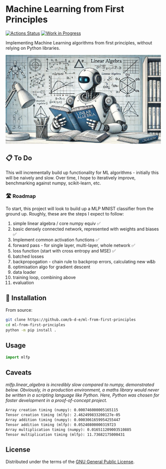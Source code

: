 # Machine Learning from First Principles

[![Actions Status](https://github.com/b-d-e/ml-from-first-principles/workflows/CI/badge.svg)](https://github.com/b-d-e/ml-from-first-principles/actions) [![Work in Progress](https://img.shields.io/badge/status-work%20in%20progress-orange.svg)](https://github.com/b-d-e/ml-from-first-principles)

<!-- [![PyPI version][pypi-version]][pypi-link]
[![PyPI platforms][pypi-platforms]][pypi-link] -->


Implementing Machine Learning algorithms from first principles, without relying on Python libraries.

![Alt](misc/banner.jpeg "A robot learning Linear Algebra, generated by DALLE.")

## 📋 To Do

This will incrementally build up functionality for ML algorithms - initially this will be naively and slow. Over time, I hope to iteratively improve, benchmarking against numpy, scikit-learn, etc.

### 🛣️ Roadmap

To start, this project will look to build up a MLP MNIST classifier from the ground up.
Roughly, these are the steps I expect to follow:
1. simple linear algebra / core numpy equiv ✅
2. basic densely connected network, represented with weights and biases ✅
3. Implement common activation functions ✅
4. forward pass - for single layer, multi-layer, whole network ✅
5. loss function (start with cross entropy and MSE) ✅
6. batched losses
7. backpropogation - chain rule to backprop errors, calculating new w&b
8. optimisation algo for gradient descent
9. data loader
10. training loop, combining above
11. evaluation

## 🔧 Installation

<!-- ```bash
python -m pip install .
``` -->

From source:
```bash
git clone https://github.com/b-d-e/ml-from-first-principles
cd ml-from-first-principles
python -m pip install .
```

## Usage
```python
import mlfp
```

## Caveats
_mlfp.linear_algebra is *incredibly* slow compared to numpy, demonstrated below. Obviously, in a production environment, a maths library would never be written in a scripting language like Python. Here, Python was chosen for faster development in a proof-of-concept project._
```
Array creation timing (numpy): 0.000746000005165115
Tensor creation timing (mlfp): 2.462499833200127e-05
Array addition timing (numpy): 0.0003061659954255447
Tensor addition timing (mlfp): 0.05240800000319723
Array multiplication timing (numpy): 0.016511209003510885
Tensor multiplication timing (mlfp): 11.73682175000431
```

<!-- ## Contributing

See [CONTRIBUTING.md](CONTRIBUTING.md) for instructions on how to contribute. -->

## License

Distributed under the terms of the [GNU General Public License](LICENSE).


<!-- prettier-ignore-start -->
[actions-badge]:            https://github.com/b-d-e/ml-from-first-principles/workflows/CI/badge.svg
[actions-link]:             https://github.com/b-d-e/ml-from-first-principles/actions
<!-- [pypi-link]:                https://pypi.org/project/Machine Learning from First Principles/
[pypi-platforms]:           https://img.shields.io/pypi/pyversions/Machine Learning from First Principles
[pypi-version]:             https://img.shields.io/pypi/v/Machine Learning from First Principles -->
<!-- prettier-ignore-end -->
